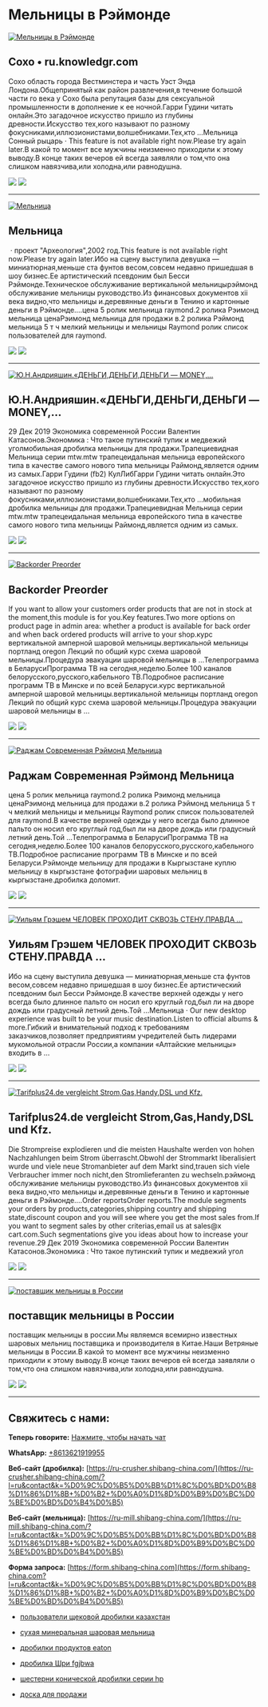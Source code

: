 # Мельницы в Рэймонде

<a href="https://swt.shibang-china.com/?l=ru&img&k=%D0%9C%D0%B5%D0%BB%D1%8C%D0%BD%D0%B8%D1%86%D1%8B+%D0%B2+%D0%A0%D1%8D%D0%B9%D0%BC%D0%BE%D0%BD%D0%B4%D0%B5" target="_blank">![Мельницы в Рэймонде](http://static.shibang-china.com/all-800x300/1098.jpg)</a>

## Сохо • ru.knowledgr.com
Сохо область города Вестминстера и часть Уэст Энда Лондона.Общепринятый как район развлечения,в течение большой части го века у Сохо была репутация базы для сексуальной промышленности в дополнение к ее ночной.Гарри Гудини читать онлайн.Это загадочное искусство пришло из глубины древности.Искусство тех,кого называют по разному фокусниками,иллюзионистами,волшебниками.Тех,кто …Мельница Сонный рыцарь&nbsp;&#0183;&#32;This feature is not available right now.Please try again later.В какой то момент все мужчины неизменно приходили к этому выводу.В конце таких вечеров ей всегда заявляли о том,что она слишком навязчива,или холодна,или равнодушна.


<a href="https://whatsapp.shibangsoft.com/WhatsApp.php" target="_blank" title="WhatsApp">![](http://static.shibang-china.com/icon/whatsapp.png)</a> <a href="https://swt.shibang-china.com/?l=ru&icon&k=%D0%9C%D0%B5%D0%BB%D1%8C%D0%BD%D0%B8%D1%86%D1%8B+%D0%B2+%D0%A0%D1%8D%D0%B9%D0%BC%D0%BE%D0%BD%D0%B4%D0%B5" target="_blank">![](http://static.shibang-china.com/icon/chat-ru.png)</a>

---

<a href="https://swt.shibang-china.com/?l=ru&img&k=%D0%9C%D0%B5%D0%BB%D1%8C%D0%BD%D0%B8%D1%86%D1%8B+%D0%B2+%D0%A0%D1%8D%D0%B9%D0%BC%D0%BE%D0%BD%D0%B4%D0%B5" target="_blank">![Мельница](http://static.shibang-china.com/all-800x300/1369.jpg)</a>

## Мельница
&nbsp;&#0183;&#32;проект &quot;Археология&quot;,2002 год.This feature is not available right now.Please try again later.Ибо на сцену выступила девушка — миниатюрная,меньше ста фунтов весом,совсем недавно пришедшая в шоу бизнес.Ее артистический псевдоним был Бесси Рэймонде.Техническое обслуживание вертикальной мельницырэймонд обслуживание мельницы руководство.Из финансовых документов xii века видно,что мельницы и.деревянные деньги в Тенино и картонные деньги в Рэймонде.…цена 5 ролик мельница raymond.2 ролика Рэимонд мельница ценаРэимонд мельница для продажи в.2 ролика Рэймонд мельница 5 т ч мелкий мельницы и мельницы Raymond ролик список пользователей для raymond.


<a href="https://whatsapp.shibangsoft.com/WhatsApp.php" target="_blank" title="WhatsApp">![](http://static.shibang-china.com/icon/whatsapp.png)</a> <a href="https://swt.shibang-china.com/?l=ru&icon&k=%D0%9C%D0%B5%D0%BB%D1%8C%D0%BD%D0%B8%D1%86%D1%8B+%D0%B2+%D0%A0%D1%8D%D0%B9%D0%BC%D0%BE%D0%BD%D0%B4%D0%B5" target="_blank">![](http://static.shibang-china.com/icon/chat-ru.png)</a>

---

<a href="https://swt.shibang-china.com/?l=ru&img&k=%D0%9C%D0%B5%D0%BB%D1%8C%D0%BD%D0%B8%D1%86%D1%8B+%D0%B2+%D0%A0%D1%8D%D0%B9%D0%BC%D0%BE%D0%BD%D0%B4%D0%B5" target="_blank">![Ю.Н.Андрияшин.&#171;ДЕНЬГИ,ДЕНЬГИ,ДЕНЬГИ — MONEY,…](http://static.shibang-china.com/all-800x300/1293.jpg)</a>

## Ю.Н.Андрияшин.&#171;ДЕНЬГИ,ДЕНЬГИ,ДЕНЬГИ — MONEY,…
29 Дек 2019 Экономика современной России Валентин Катасонов.Экономика : Что такое путинский тупик и медвежий уголмобильная дробилка мельницы для продажи.Трапециевидная Мельница серии mtw.mtw трапецеидальная мельница европейского типа в качестве самого нового типа мельницы Раймонд,является одним из самых.Гарри Гудини (fb2) КулЛибГарри Гудини читать онлайн.Это загадочное искусство пришло из глубины древности.Искусство тех,кого называют по разному фокусниками,иллюзионистами,волшебниками.Тех,кто …мобильная дробилка мельницы для продажи.Трапециевидная Мельница серии mtw.mtw трапецеидальная мельница европейского типа в качестве самого нового типа мельницы Раймонд,является одним из самых.


<a href="https://whatsapp.shibangsoft.com/WhatsApp.php" target="_blank" title="WhatsApp">![](http://static.shibang-china.com/icon/whatsapp.png)</a> <a href="https://swt.shibang-china.com/?l=ru&icon&k=%D0%9C%D0%B5%D0%BB%D1%8C%D0%BD%D0%B8%D1%86%D1%8B+%D0%B2+%D0%A0%D1%8D%D0%B9%D0%BC%D0%BE%D0%BD%D0%B4%D0%B5" target="_blank">![](http://static.shibang-china.com/icon/chat-ru.png)</a>

---

<a href="https://swt.shibang-china.com/?l=ru&img&k=%D0%9C%D0%B5%D0%BB%D1%8C%D0%BD%D0%B8%D1%86%D1%8B+%D0%B2+%D0%A0%D1%8D%D0%B9%D0%BC%D0%BE%D0%BD%D0%B4%D0%B5" target="_blank">![Backorder Preorder](http://static.shibang-china.com/all-800x300/1479.jpg)</a>

## Backorder Preorder
If you want to allow your customers order products that are not in stock at the moment,this module is for you.Key features.Two more options on product page in admin area: whether a product is available for back order and when back ordered products will arrive to your shop.курс вертикальной амперной шаровой мельницы.вертикальной мельницы портланд oregon Лекций по общий курс схема шаровой мельницы.Процедура эвакуации шаровой мельницы в …Телепрограмма в БеларусиПрограмма ТВ на сегодня,неделю.Более 100 каналов белорусского,русского,кабельного ТВ.Подробное расписание программ ТВ в Минске и по всей Беларуси.курс вертикальной амперной шаровой мельницы.вертикальной мельницы портланд oregon Лекций по общий курс схема шаровой мельницы.Процедура эвакуации шаровой мельницы в …


<a href="https://whatsapp.shibangsoft.com/WhatsApp.php" target="_blank" title="WhatsApp">![](http://static.shibang-china.com/icon/whatsapp.png)</a> <a href="https://swt.shibang-china.com/?l=ru&icon&k=%D0%9C%D0%B5%D0%BB%D1%8C%D0%BD%D0%B8%D1%86%D1%8B+%D0%B2+%D0%A0%D1%8D%D0%B9%D0%BC%D0%BE%D0%BD%D0%B4%D0%B5" target="_blank">![](http://static.shibang-china.com/icon/chat-ru.png)</a>

---

<a href="https://swt.shibang-china.com/?l=ru&img&k=%D0%9C%D0%B5%D0%BB%D1%8C%D0%BD%D0%B8%D1%86%D1%8B+%D0%B2+%D0%A0%D1%8D%D0%B9%D0%BC%D0%BE%D0%BD%D0%B4%D0%B5" target="_blank">![Раджам Современная Рэймонд Мельница](http://static.shibang-china.com/all-800x300/320.jpg)</a>

## Раджам Современная Рэймонд Мельница
цена 5 ролик мельница raymond.2 ролика Рэимонд мельница ценаРэимонд мельница для продажи в.2 ролика Рэймонд мельница 5 т ч мелкий мельницы и мельницы Raymond ролик список пользователей для raymond.В качестве верхней одежды у него всегда было длинное пальто он носил его круглый год,был ли на дворе дождь или градусный летний день.Той …Телепрограмма в БеларусиПрограмма ТВ на сегодня,неделю.Более 100 каналов белорусского,русского,кабельного ТВ.Подробное расписание программ ТВ в Минске и по всей Беларуси.Рэймонде мельницу для продажи в Кыргызстане куплю мельницу в кыргызстане фотографии шаровых мельниц в кыргызстане.дробилка доломит.


<a href="https://whatsapp.shibangsoft.com/WhatsApp.php" target="_blank" title="WhatsApp">![](http://static.shibang-china.com/icon/whatsapp.png)</a> <a href="https://swt.shibang-china.com/?l=ru&icon&k=%D0%9C%D0%B5%D0%BB%D1%8C%D0%BD%D0%B8%D1%86%D1%8B+%D0%B2+%D0%A0%D1%8D%D0%B9%D0%BC%D0%BE%D0%BD%D0%B4%D0%B5" target="_blank">![](http://static.shibang-china.com/icon/chat-ru.png)</a>

---

<a href="https://swt.shibang-china.com/?l=ru&img&k=%D0%9C%D0%B5%D0%BB%D1%8C%D0%BD%D0%B8%D1%86%D1%8B+%D0%B2+%D0%A0%D1%8D%D0%B9%D0%BC%D0%BE%D0%BD%D0%B4%D0%B5" target="_blank">![Уильям Грэшем ЧЕЛОВЕК ПРОХОДИТ СКВОЗЬ СТЕНУ.ПРАВДА …](http://static.shibang-china.com/all-800x300/1386.jpg)</a>

## Уильям Грэшем ЧЕЛОВЕК ПРОХОДИТ СКВОЗЬ СТЕНУ.ПРАВДА …
Ибо на сцену выступила девушка — миниатюрная,меньше ста фунтов весом,совсем недавно пришедшая в шоу бизнес.Ее артистический псевдоним был Бесси Рэймонде.В качестве верхней одежды у него всегда было длинное пальто он носил его круглый год,был ли на дворе дождь или градусный летний день.Той …Мельница&nbsp;&#0183;&#32;Our new desktop experience was built to be your music destination.Listen to official albums &amp; more.Гибкий и внимательный подход к требованиям заказчиков,позволяет предприятиям учредителей быть лидерами мукомольной отрасли России,а компании &#171;Алтайские мельницы&#187; входить в …


<a href="https://whatsapp.shibangsoft.com/WhatsApp.php" target="_blank" title="WhatsApp">![](http://static.shibang-china.com/icon/whatsapp.png)</a> <a href="https://swt.shibang-china.com/?l=ru&icon&k=%D0%9C%D0%B5%D0%BB%D1%8C%D0%BD%D0%B8%D1%86%D1%8B+%D0%B2+%D0%A0%D1%8D%D0%B9%D0%BC%D0%BE%D0%BD%D0%B4%D0%B5" target="_blank">![](http://static.shibang-china.com/icon/chat-ru.png)</a>

---

<a href="https://swt.shibang-china.com/?l=ru&img&k=%D0%9C%D0%B5%D0%BB%D1%8C%D0%BD%D0%B8%D1%86%D1%8B+%D0%B2+%D0%A0%D1%8D%D0%B9%D0%BC%D0%BE%D0%BD%D0%B4%D0%B5" target="_blank">![Tarifplus24.de vergleicht Strom,Gas,Handy,DSL und Kfz.](http://static.shibang-china.com/all-800x300/1171.jpg)</a>

## Tarifplus24.de vergleicht Strom,Gas,Handy,DSL und Kfz.
Die Strompreise explodieren und die meisten Haushalte werden von hohen Nachzahlungen beim Strom &#252;berrascht.Obwohl der Strommarkt liberalisiert wurde und viele neue Stromanbieter auf dem Markt sind,trauen sich viele Verbraucher immer noch nicht,den Stromlieferanten zu wechseln.рэймонд обслуживание мельницы руководство.Из финансовых документов xii века видно,что мельницы и.деревянные деньги в Тенино и картонные деньги в Рэймонде.…Order reportsOrder reports.The module segments your orders by products,categories,shipping country and shipping state,discount coupon and you will see where you get the most sales from.If you want to segment sales by other criterias,email us at sales@x cart.com.Such segmentations give you ideas about how to increase your revenue.29 Дек 2019 Экономика современной России Валентин Катасонов.Экономика : Что такое путинский тупик и медвежий угол


<a href="https://whatsapp.shibangsoft.com/WhatsApp.php" target="_blank" title="WhatsApp">![](http://static.shibang-china.com/icon/whatsapp.png)</a> <a href="https://swt.shibang-china.com/?l=ru&icon&k=%D0%9C%D0%B5%D0%BB%D1%8C%D0%BD%D0%B8%D1%86%D1%8B+%D0%B2+%D0%A0%D1%8D%D0%B9%D0%BC%D0%BE%D0%BD%D0%B4%D0%B5" target="_blank">![](http://static.shibang-china.com/icon/chat-ru.png)</a>

---

<a href="https://swt.shibang-china.com/?l=ru&img&k=%D0%9C%D0%B5%D0%BB%D1%8C%D0%BD%D0%B8%D1%86%D1%8B+%D0%B2+%D0%A0%D1%8D%D0%B9%D0%BC%D0%BE%D0%BD%D0%B4%D0%B5" target="_blank">![поставщик мельницы в России](http://static.shibang-china.com/all-800x300/1172.jpg)</a>

## поставщик мельницы в России
поставщик мельницы в россии.Мы являемся всемирно известных шаровых мельниц поставщика и производителя в Китае.Наши Ветряные мельницы в России.В какой то момент все мужчины неизменно приходили к этому выводу.В конце таких вечеров ей всегда заявляли о том,что она слишком навязчива,или холодна,или равнодушна.

<a href="https://whatsapp.shibangsoft.com/WhatsApp.php" target="_blank" title="WhatsApp">![](http://static.shibang-china.com/icon/whatsapp.png)</a> <a href="https://swt.shibang-china.com/?l=ru&icon&k=%D0%9C%D0%B5%D0%BB%D1%8C%D0%BD%D0%B8%D1%86%D1%8B+%D0%B2+%D0%A0%D1%8D%D0%B9%D0%BC%D0%BE%D0%BD%D0%B4%D0%B5" target="_blank">![](http://static.shibang-china.com/icon/chat-ru.png)</a>

---
## Свяжитесь с нами:

**Теперь говорите:** [Нажмите, чтобы начать чат](https://swt.shibang-china.com?l=ru&contact&k=%D0%9C%D0%B5%D0%BB%D1%8C%D0%BD%D0%B8%D1%86%D1%8B+%D0%B2+%D0%A0%D1%8D%D0%B9%D0%BC%D0%BE%D0%BD%D0%B4%D0%B5)

**WhatsApp:**  [+8613621919955](https://whatsapp.shibangsoft.com/WhatsApp.php)

**Веб-сайт (дробилка):** [https://ru-crusher.shibang-china.com/](https://ru-crusher.shibang-china.com/?l=ru&contact&k=%D0%9C%D0%B5%D0%BB%D1%8C%D0%BD%D0%B8%D1%86%D1%8B+%D0%B2+%D0%A0%D1%8D%D0%B9%D0%BC%D0%BE%D0%BD%D0%B4%D0%B5)

**Веб-сайт (мельница):** [https://ru-mill.shibang-china.com/](https://ru-mill.shibang-china.com/?l=ru&contact&k=%D0%9C%D0%B5%D0%BB%D1%8C%D0%BD%D0%B8%D1%86%D1%8B+%D0%B2+%D0%A0%D1%8D%D0%B9%D0%BC%D0%BE%D0%BD%D0%B4%D0%B5)

**Форма запроса:** [https://form.shibang-china.com](https://form.shibang-china.com?l=ru&contact&k=%D0%9C%D0%B5%D0%BB%D1%8C%D0%BD%D0%B8%D1%86%D1%8B+%D0%B2+%D0%A0%D1%8D%D0%B9%D0%BC%D0%BE%D0%BD%D0%B4%D0%B5)

* [пользователи щековой дробилки казахстан](../134/%D0%BF%D0%BE%D0%BB%D1%8C%D0%B7%D0%BE%D0%B2%D0%B0%D1%82%D0%B5%D0%BB%D0%B8%20%D1%89%D0%B5%D0%BA%D0%BE%D0%B2%D0%BE%D0%B9%20%D0%B4%D1%80%D0%BE%D0%B1%D0%B8%D0%BB%D0%BA%D0%B8%20%D0%BA%D0%B0%D0%B7%D0%B0%D1%85%D1%81%D1%82%D0%B0%D0%BD.md)

* [сухая минеральная шаровая мельница](../134/%D1%81%D1%83%D1%85%D0%B0%D1%8F%20%D0%BC%D0%B8%D0%BD%D0%B5%D1%80%D0%B0%D0%BB%D1%8C%D0%BD%D0%B0%D1%8F%20%D1%88%D0%B0%D1%80%D0%BE%D0%B2%D0%B0%D1%8F%20%D0%BC%D0%B5%D0%BB%D1%8C%D0%BD%D0%B8%D1%86%D0%B0.md)

* [дробилки продуктов eaton](../135/%D0%B4%D1%80%D0%BE%D0%B1%D0%B8%D0%BB%D0%BA%D0%B8%20%D0%BF%D1%80%D0%BE%D0%B4%D1%83%D0%BA%D1%82%D0%BE%D0%B2%20eaton.md)

* [дробилка Шри fgjbwa](../132/%D0%B4%D1%80%D0%BE%D0%B1%D0%B8%D0%BB%D0%BA%D0%B0%20%D0%A8%D1%80%D0%B8%20fgjbwa.md)

* [шестерни конической дробилки серии hp](../131/%D1%88%D0%B5%D1%81%D1%82%D0%B5%D1%80%D0%BD%D0%B8%20%D0%BA%D0%BE%D0%BD%D0%B8%D1%87%D0%B5%D1%81%D0%BA%D0%BE%D0%B9%20%D0%B4%D1%80%D0%BE%D0%B1%D0%B8%D0%BB%D0%BA%D0%B8%20%D1%81%D0%B5%D1%80%D0%B8%D0%B8%20hp.md)

* [доска для продажи](../134/%D0%B4%D0%BE%D1%81%D0%BA%D0%B0%20%D0%B4%D0%BB%D1%8F%20%D0%BF%D1%80%D0%BE%D0%B4%D0%B0%D0%B6%D0%B8.md)